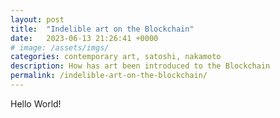 ```yaml
---
layout: post
title:  "Indelible art on the Blockchain"
date:   2023-06-13 21:26:41 +0000
# image: /assets/imgs/
categories: contemporary art, satoshi, nakamoto
description: How has art been introduced to the Blockchain
permalink: /indelible-art-on-the-blockchain/
---
```


Hello World!
